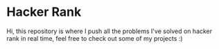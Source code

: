 # Hacker Rank 

Hi, this repository is where I push all the problems I've solved on hacker rank in real time, feel free to check out some of my projects :)